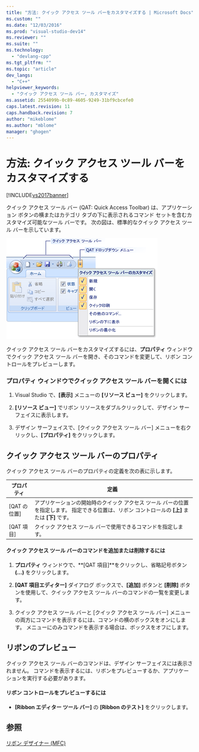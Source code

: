 ```yaml
---
title: "方法: クイック アクセス ツール バーをカスタマイズする | Microsoft Docs"
ms.custom: ""
ms.date: "12/03/2016"
ms.prod: "visual-studio-dev14"
ms.reviewer: ""
ms.suite: ""
ms.technology: 
  - "devlang-cpp"
ms.tgt_pltfrm: ""
ms.topic: "article"
dev_langs: 
  - "C++"
helpviewer_keywords: 
  - "クイック アクセス ツール バー, カスタマイズ"
ms.assetid: 2554099b-0c89-4605-9249-31bf9cbcefe0
caps.latest.revision: 11
caps.handback.revision: 7
author: "mikeblome"
ms.author: "mblome"
manager: "ghogen"
---
```

# 方法: クイック アクセス ツール バーをカスタマイズする
[!INCLUDE[vs2017banner](../assembler/inline/includes/vs2017banner.md)]

クイック アクセス ツール バー \(QAT: Quick Access Toolbar\) は、アプリケーション ボタンの横またはカテゴリ タブの下に表示されるコマンド セットを含むカスタマイズ可能なツール バーです。  次の図は、標準的なクイック アクセス ツール バーを示しています。  
  
 ![MFC リボンのクイック アクセス ツール バー](../mfc/media/quick_access_toolbar.png "Quick\_Access\_Toolbar")  
  
 クイック アクセス ツール バーをカスタマイズするには、**プロパティ** ウィンドウでクイック アクセス ツール バーを開き、そのコマンドを変更して、リボン コントロールをプレビューします。  
  
### プロパティ ウィンドウでクイック アクセス ツール バーを開くには  
  
1.  Visual Studio で、**\[表示\]** メニューの **\[リソース ビュー\]** をクリックします。  
  
2.  **\[リソース ビュー\]** でリボン リソースをダブルクリックして、デザイン サーフェイスに表示します。  
  
3.  デザイン サーフェイスで、\[クイック アクセス ツール バー\] メニューを右クリックし、**\[プロパティ\]** をクリックします。  
  
## クイック アクセス ツール バーのプロパティ  
 クイック アクセス ツール バーのプロパティの定義を次の表に示します。  
  
|プロパティ|定義|  
|-----------|--------|  
|\[QAT の位置\]|アプリケーションの開始時のクイック アクセス ツール バーの位置を指定します。  指定できる位置は、リボン コントロールの **\[上\]** または **\[下\]** です。|  
|\[QAT 項目\]|クイック アクセス ツール バーで使用できるコマンドを指定します。|  
  
#### クイック アクセス ツール バーのコマンドを追加または削除するには  
  
1.  **プロパティ** ウィンドウで、**\[QAT 項目\]**をクリックし、省略記号ボタン **\(...\)** をクリックします。  
  
2.  **\[QAT 項目エディター\]** ダイアログ ボックスで、**\[追加\]** ボタンと **\[削除\]** ボタンを使用して、クイック アクセス ツール バーのコマンドの一覧を変更します。  
  
3.  クイック アクセス ツール バーと \[クイック アクセス ツール バー\] メニューの両方にコマンドを表示するには、コマンドの横のボックスをオンにします。  メニューにのみコマンドを表示する場合は、ボックスをオフにします。  
  
## リボンのプレビュー  
 クイック アクセス ツール バーのコマンドは、デザイン サーフェイスには表示されません。  コマンドを表示するには、リボンをプレビューするか、アプリケーションを実行する必要があります。  
  
#### リボン コントロールをプレビューするには  
  
-   **\[Ribbon エディター ツール バー\]** の **\[Ribbon のテスト\]** をクリックします。  
  
## 参照  
 [リボン デザイナー \(MFC\)](../mfc/ribbon-designer-mfc.md)